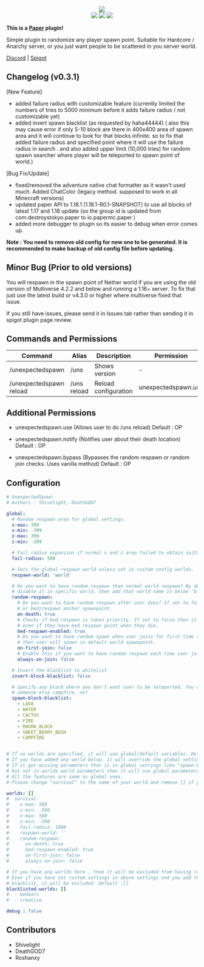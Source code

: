 <p align="center">
<img src="https://raw.githubusercontent.com/Shivelight/unexpectedspawn-paper/master/assets/artwork.png">
<br>
<img src="https://img.shields.io/badge/Crafted%20in-Java-red?style=flat&logo=java">
<a href="https://discord.gg/7wqnERhG9f"><img src="https://img.shields.io/static/v1?label=Discord&message=Join&style=flat&logo=discord&color=7289da"></a>
<img src="https://img.shields.io/github/v/release/Shivelight/unexpectedspawn-paper?color=green">
</p>

**This is a [Paper](https://github.com/PaperMC/Paper) plugin!**

Simple plugin to randomize any player spawn point. Suitable for Hardcore / Anarchy server, or you just want people to be scattered in you server world.

[Discord](https://discord.gg/7wqnERhG9f) | [Spigot](https://www.spigotmc.org/resources/unexpectedspawn-randomize-player-spawn.32601/)

## Changelog (v0.3.1)
[New Feature]
- added failure radius with customizable feature (currently limited the numbers of tries to 5000 minimum before it adds failure radius / not customizable yet)
- added invert spawn blacklist (as requested by haha44444)
  ( also this may cause error if only 5-10 block are there in 400x400 area of spawn area and it will continue to look for that blocks infinite. so to fix that added failure radius and specified point where it will use the failure radius in search . and also added upper limit (10,000 tries) for random spawn searcher where player will be teleported to spawn point of world.)

[Bug Fix/Update]
- fixed/removed the adventure native chat formatter as it wasn't used much. Added ChatColor (legacy method. supposed to work in all Minecraft versions)
- updated paper API to 1.18.1 (1.18.1-R0.1-SNAPSHOT) to use all blocks of latest 1.17 and 1.18 update (so the group id is updated from com.destroystokyo.paper to io.papermc.paper )
- added more debugger to plugin so its easier to debug when error comes up.

**Note : You need to remove old config for new one to be generated. It is recommended to make backup of old config file before updating.**


## Minor Bug (Prior to old versions)
You will respawn in the spawn point of Nether world if you are using the old version of Multiverse 4.2.2 and below and running a 1.16+ server.
To fix that just use the latest build or v4.3.0 or higher where multiverse fixed that issue.

If you still have issues, please send it in Issues tab rather than sending it in spigot plugin page review.


## Commands and Permissions

| Command                 | Alias         | Description          | Permission          |
| ----------------------- | ------------- | -------------------- | ------------------- |
| /unexpectedspawn        |  /uns         | Shows version         | -                   |
| /unexpectedspawn reload |  /uns reload  | Reload configuration | unexpectedspawn.use |

## Additional Permissions

- unexpectedspawn.use
(Allows user to do /uns reload)
Default : OP

- unexpectedspawn.notify
(Notifies user about their death location)
Default : OP

- unexpectedspawn.bypass
(Bypasses the random respawn or random join checks. Uses vanilla method)
Default : OP


## Configuration

```yaml
# UnexpectedSpawn
# Authors : Shivelight, DeathGOD7

global:
  # Random respawn area for global settings.
  x-max: 399
  x-min: -399
  z-max: 399
  z-min: -399

  # Fail radius expansion if normal x and z area failed to obtain suitable block or location
  fail-radius: 500

  # Sets the global respawn world unless set in custom config worlds.
  respawn-world: 'world'

  # Do you want to have random respawn than normal world respawn? By default it is enabled in all worlds. If you want to
  # disable it in specific world, then add that world name in below 'blacklisted-worlds'.
  random-respawn:
    # Do you want to have random respawn after user dies? If set to false then user will respawn in world spawnpoint.
    # or bed/respawn anchor spawnpoint.
    on-death: true
    # Checks if bed respawn is taken priority. If set to false then it will force user to random respawn
    # even if they have bed respawn point when they die.
    bed-respawn-enabled: true
    # Do you want to have random spawn when user joins for first time to prevent grief in spawn chunks? If set to false
    # then user will spawn in default world spawnpoint.
    on-first-join: false
    # Enable this if you want to have random respawn each time user joins the server. It's best for Anarchy type server.
    always-on-join: false

  # Invert the blacklist to whitelist
  invert-block-blacklist: false

  # Specify any block where you don't want user to be teleported. You don't them to drown in lava/water or land on
  # someone else campfire, no?
  spawn-block-blacklist:
    - LAVA
    - WATER
    - CACTUS
    - FIRE
    - MAGMA_BLOCK
    - SWEET_BERRY_BUSH
    - CAMPFIRE


# If no worlds are specified, it will use global/default variables. Default Config (worlds: [])
# If you have added any world below, it will override the global settings.
# If it got missing parameters that is in global settings like "spawn-block-blacklist"
# but not in worlds world parameters then it will use global parameters.
# All the features are same as global ones.
# Please change "survival" to the name of your world and remove [] if you want to add worlds.

worlds: []
#  survival:
#    x-max: 500
#    x-min: -500
#    z-max: 500
#    z-min: -500
#    fail-radius: 1000
#    respawn-world: ''
#    random-respawn:
#      on-death: true
#      bed-respawn-enabled: true
#      on-first-join: false
#      always-on-join: false

# If you have any worlds here , then it will be excluded from having random spawn
# Even if you have set custom settings in above settings and you add that world to
# blacklist, it will be excluded. Default :[]
blacklisted-worlds: []
#  - bedwars
#  - creative

debug : false
```

## Contributors
- Shivelight
- DeathGOD7
- Roshanxy
